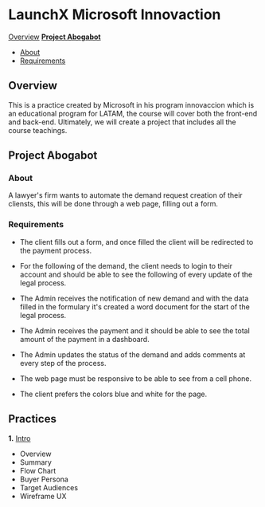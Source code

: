 # LaunchX Microsoft Innovaction

[Overview](#overview)
[**Project Abogabot**](#project-abogabot)

- [About](#about)
- [Requirements](#requirements)

## Overview

This is a practice created by Microsoft in his program innovaccion which is an educational program for LATAM, the course will cover both the front-end and back-end.
Ultimately, we will create a project that includes all the course teachings.

## Project Abogabot

### About

A lawyer's firm wants to automate the demand request creation of their cliensts, this will be done through a web page, filling out a form.

### Requirements

- The client fills out a form, and once filled the client will be redirected to the payment process.

- For the following of the demand, the client needs to login to their account and should be able to see the following of every update of the legal process.

- The Admin receives the notification of new demand and with the data filled in the formulary it's created a word document for the start of the legal process.

- The Admin receives the payment and it should be able to see the total amount of the payment in a dashboard.

- The Admin updates the status of the demand and adds comments at every step of the process.

- The web page must be responsive to be able to see from a cell phone.

- The client prefers the colors blue and white for the page.

## Practices

**1.** [Intro](./01.Intro)

- Overview
- Summary
- Flow Chart
- Buyer Persona
- Target Audiences
- Wireframe UX
